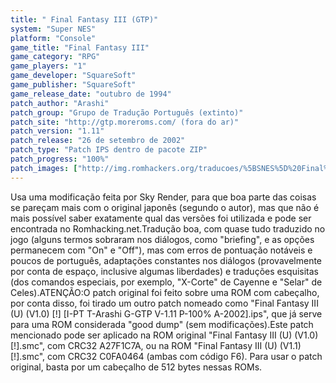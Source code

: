 ```yaml
---
title: " Final Fantasy III (GTP)"
system: "Super NES"
platform: "Console"
game_title: "Final Fantasy III"
game_category: "RPG"
game_players: "1"
game_developer: "SquareSoft"
game_publisher: "SquareSoft"
game_release_date: "outubro de 1994"
patch_author: "Arashi"
patch_group: "Grupo de Tradução Português (extinto)"
patch_site: "http://gtp.moreroms.com/ (fora do ar)"
patch_version: "1.11"
patch_release: "26 de setembro de 2002"
patch_type: "Patch IPS dentro de pacote ZIP"
patch_progress: "100%"
patch_images: ["http://img.romhackers.org/traducoes/%5BSNES%5D%20Final%20Fantasy%20III%20-%20Emuroms,%20GTP%20e%20Portrad%20-%201.png","http://img.romhackers.org/traducoes/%5BSNES%5D%20Final%20Fantasy%20III%20-%20GTP%20-%202.png","http://img.romhackers.org/traducoes/%5BSNES%5D%20Final%20Fantasy%20III%20-%20GTP%20-%203.png"]
---
```

Usa uma modificação feita por Sky Render, para que boa parte das coisas se pareçam mais com o original japonês (segundo o autor), mas que não é mais possível saber exatamente qual das versões foi utilizada e pode ser encontrada no Romhacking.net.Tradução boa, com quase tudo traduzido no jogo (alguns termos sobraram nos diálogos, como "briefing", e as opções permanecem com "On" e "Off"), mas com erros de pontuação notáveis e poucos de português, adaptações constantes nos diálogos (provavelmente por conta de espaço, inclusive algumas liberdades) e traduções esquisitas (dos comandos especiais, por exemplo, "X-Corte" de Cayenne e "Selar" de Celes).ATENÇÃO:O patch original foi feito sobre uma ROM com cabeçalho, por conta disso, foi tirado um outro patch nomeado como "Final Fantasy III (U) (V1.0) [!] [I-PT T-Arashi G-GTP V-1.11 P-100% A-2002].ips", que já serve para uma ROM considerada "good dump" (sem modificações).Este patch mencionado pode ser aplicado na ROM original "Final Fantasy III (U) (V1.0) [!].smc", com CRC32 A27F1C7A, ou na ROM "Final Fantasy III (U) (V1.1) [!].smc", com CRC32 C0FA0464 (ambas com código F6). Para usar o patch original, basta por um cabeçalho de 512 bytes nessas ROMs.